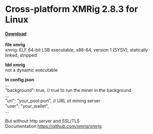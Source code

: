 # Cross-platform XMRig 2.8.3 for Linux
#### [Download](https://github.com/lotus1313/xmrig/archive/master.zip)
**file xmrig**  
xmrig: ELF 64-bit LSB executable, x86-64, version 1 (SYSV), statically linked, stripped  

**ldd xmrig**  
not a dynamic executable

**In config.json**  
...  
"background": true, // true to run the miner in the background  
...  
"url": "your_pool:port", // URL of mining server  
"user": "your_wallet",  
...  
  
But without http server and SSL/TLS  
Documentation https://github.com/xmrig/xmrig  